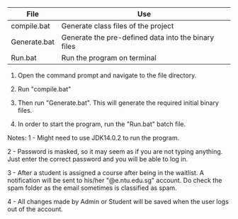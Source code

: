 | File  | Use   |
|---|---|
| compile.bat  | Generate class files of the project   |
| Generate.bat  | Generate the pre-defined data into the binary files  |
|  Run.bat | Run the program on terminal   |


1. Open the command prompt and navigate to the file directory.

2. Run "compile.bat"

3. Then run "Generate.bat". This will generate the required initial binary files. 

4. In order to start the program, run the "Run.bat" batch file. 


Notes:
1 - Might need to use JDK14.0.2 to run the program.

2 - Password is masked, so it may seem as if you are not typing anything. Just enter the correct password
    and you will be able to log in.

3 - After a student is assigned a course after being in the waitlist. A notification will be sent to
    his/her "@e.ntu.edu.sg" account. Do check the spam folder as the email sometimes is classified as
    spam.

4 - All changes made by Admin or Student will be saved when the user logs out of the account.
